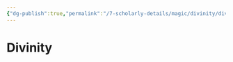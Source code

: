 ```yaml
---
{"dg-publish":true,"permalink":"/7-scholarly-details/magic/divinity/divinity/","noteIcon":""}
---
```


# Divinity

